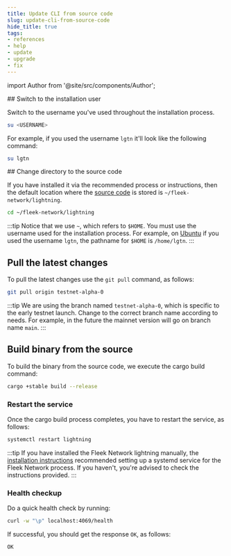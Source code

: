 ```yaml
---
title: Update CLI from source code
slug: update-cli-from-source-code
hide_title: true
tags:
- references
- help
- update
- upgrade
- fix
---
```


<!--
  The following import is intentional (see partial <CheckoutCommitWarning />)
-->
import Author from '@site/src/components/Author';

## Switch to the installation user

Switch to the username you've used throughout the installation process.

```sh
su <USERNAME>
```

For example, if you used the username `lgtn` it'll look like the following command:

```sh
su lgtn
```

## Change directory to the source code

If you have installed it via the recommended process or instructions, then the default location where the [source code](https://github.com/fleek-network/lightning) is stored is `~/fleek-network/lightning`.

```sh
cd ~/fleek-network/lightning
```

:::tip
Notice that we use `~`, which refers to `$HOME`. You must use the username used for the installation process. For example, on [Ubuntu](/docs/node/requirements#server) if you used the username `lgtn`, the pathname for `$HOME` is `/home/lgtn`.
:::

## Pull the latest changes

To pull the latest changes use the `git pull` command, as follows:

```sh
git pull origin testnet-alpha-0
```

:::tip
We are using the branch named `testnet-alpha-0`, which is specific to the early testnet launch. Change to the correct branch name according to needs. For example, in the future the mainnet version will go on branch name `main`.
:::

## Build binary from the source

To build the binary from the source code, we execute the cargo build command:

```sh
cargo +stable build --release
```

### Restart the service

Once the cargo build process completes, you have to restart the service, as follows:

```sh
systemctl restart lightning
```

:::tip
If you have installed the Fleek Network lightning manually, the [installation instructions](/docs/node/install#systemd-service-setup) recommended setting up a systemd service for the Fleek Network process. If you haven't, you're advised to check the instructions provided.
:::

### Health checkup

Do a quick health check by running:

```sh
curl -w "\p" localhost:4069/health
```

If successful, you should get the response `OK`, as follows:

```sh
OK
```

<Author
    name="Helder Oliveira"
    image="https://github.com/heldrida.png"
    title="Software Developer + DX"
    url="https://github.com/heldrida"
/>
